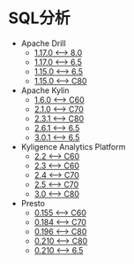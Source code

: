 <!-- ignore -->

# SQL分析

* Apache Drill
  * [1.17.0 <--> 8.0](ApacheDrillto17HD.md)
  * [1.17.0 <--> 6.5](ApacheDrillto17HD.md)
  * [1.15.0 <--> 6.5](ApacheDrill_1.15.0toHD651.md)
  * [1.15.0 <--> C80](Apache_Drill_1.15.0.md)
* Apache Kylin
  * [1.6.0 <--> C60](Apache_Kylin_1.6.0.md)
  * [2.1.0 <--> C70](Apache_Kylin_2.1.0.md)
  * [2.3.1 <--> C80](Apache_Kylin_2.3.1.md)
  * [2.6.1 <--> 6.5](Apache_Kylin_2.6.1.md)
  * [3.0.1 <--> 6.5](ApacheKylin3.0.1.md)
* Kyligence Analytics Platform
  * [2.2 <--> C60](Kyligence.md)
  * [2.3 <--> C60](Kyligence.md)
  * [2.4 <--> C70](Kyligence.md)
  * [2.5 <--> C70](Kyligence.md)
  * [3.0 <--> C80](Kyligence.md)
* Presto
  * [0.155 <--> C60](Presto_0.155.md)
  * [0.184 <--> C70](Presto_0.184.md)
  * [0.196 <--> C80](Presto_0.184.md)
  * [0.210 <--> C80](Presto_0.210.md)
  * [0.210 <--> 6.5](Presto_0.210.md)
